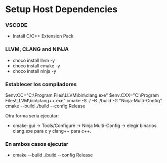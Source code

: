 # Setup Host Dependencies

### VSCODE

- Install C/C++ Extension Pack

### LLVM, CLANG and NINJA

- choco install llvm -y
- choco install cmake -y
- choco install ninja -y

### Establecer los compiladores

$env:CC="C:\Program Files\LLVM\bin\clang.exe"
$env:CXX="C:\Program Files\LLVM\bin\clang++.exe"
cmake -S ./ -B ./build -G "Ninja-Multi-Config"
cmake --build ./build --config Release

Otra forma seria ejecutar:

- cmake-gui -> Tools/Configure -> Ninja Multi-Config -> elegir binarios clang.exe para c y clang++ para c++.

### En ambos casos ejecutar

- cmake --build ./build --config Release
